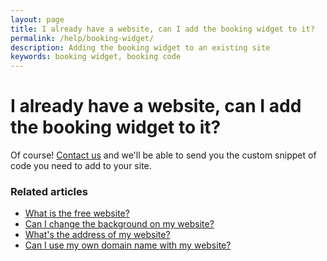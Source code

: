 ```yaml
---
layout: page
title: I already have a website, can I add the booking widget to it?
permalink: /help/booking-widget/
description: Adding the booking widget to an existing site
keywords: booking widget, booking code
---
```


# I already have a website, can I add the booking widget to it?

Of course! [Contact us](mailto:support@appointmentguru.co) and we'll be able to send you the custom snippet of code you need to add to your site.

### Related articles

* [What is the free website?](/help/booking-page)
* [Can I change the background on my website?](/help/change-background)
* [What's the address of my website?](/help/address-of-booking-page)
* [Can I use my own domain name with my website?](/help/use-domain-name)
